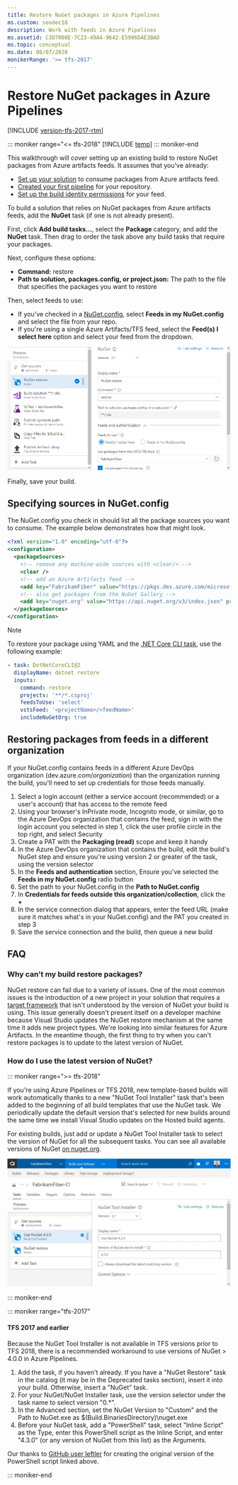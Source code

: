 ```yaml
---
title: Restore NuGet packages in Azure Pipelines
ms.custom: seodec18
description: Work with feeds in Azure Pipelines
ms.assetid: C3D7008E-7C23-49A4-9642-E5906DAE3BAD
ms.topic: conceptual
ms.date: 08/07/2020
monikerRange: '>= tfs-2017'
---
```


# Restore NuGet packages in Azure Pipelines

[!INCLUDE [version-tfs-2017-rtm](../includes/version-tfs-2017-rtm.md)]

::: moniker range="<= tfs-2018"
[!INCLUDE [temp](../includes/concept-rename-note.md)]
::: moniker-end

This walkthrough will cover setting up an existing build to restore NuGet packages from Azure artifacts feeds. It assumes that you've already:

- [Set up your solution](../../artifacts/nuget/consume.md) to consume packages from Azure artifacts feed.
- [Created your first pipeline](../create-first-pipeline.md) for your repository.
- [Set up the build identity permissions](../../artifacts/feeds/feed-permissions.md#package-permissions-in-azure-pipelines) for your feed.

To build a solution that relies on NuGet packages from Azure artifacts feeds, add the **NuGet** task (if one is not already present).

First, click **Add build tasks...**, select the **Package** category, and add the **NuGet** task. Then drag to order the task above any build tasks that require your packages.

Next, configure these options:

- **Command:** restore
- **Path to solution, packages.config, or project.json:** The path to the file that specifies the packages you want to restore

Then, select feeds to use:

- If you've checked in a [NuGet.config](https://docs.nuget.org/Consume/NuGet-Config-File), select **Feeds in my NuGet.config** and select the file from your repo.
- If you're using a single Azure Artifacts/TFS feed, select the **Feed(s) I select here** option and select your feed from the dropdown.

![A screenshot of the NuGet task configured as outlined above](media/restore-pkgs-on-build.png)

Finally, save your build.

## Specifying sources in NuGet.config

The NuGet.config you check in should list all the package sources you want to consume.
The example below demonstrates how that might look.

```xml
<?xml version="1.0" encoding="utf-8"?>
<configuration>
  <packageSources>
    <!-- remove any machine-wide sources with <clear/> -->
    <clear />
    <!-- add an Azure Artifacts feed -->
    <add key="FabrikamFiber" value="https://pkgs.dev.azure.com/microsoftLearnModule/_packaging/FabrikamFiber/nuget/v3/index.json" />
    <!-- also get packages from the NuGet Gallery -->
    <add key="nuget.org" value="https://api.nuget.org/v3/index.json" protocolVersion="3" />
  </packageSources>
</configuration>
```

> [!NOTE]
> To restore your package using YAML and the [.NET Core CLI task](../tasks/build/dotnet-core-cli.md), use the following example:

```YAML
- task: DotNetCoreCLI@2
  displayName: dotnet restore
  inputs:
    command: restore
    projects: '**/*.csproj'
    feedsToUse: 'select'
    vstsFeed: '<projectName>/<feedName>'
    includeNuGetOrg: true
```

## Restoring packages from feeds in a different organization

If your NuGet.config contains feeds in a different Azure DevOps organization (dev.azure.com/*organization*) than the organization running the build, you'll need to set up credentials for those feeds manually.

1. Select a login account (either a service account (recommended) or a user's account) that has access to the remote feed
2. Using your browser's InPrivate mode, Incognito mode, or similar, go to the Azure DevOps organization that contains the feed, sign in with the login account you selected in step 1, click the user profile circle in the top right, and select Security
3. Create a PAT with the **Packaging (read)** scope and keep it handy
4. In the Azure DevOps organization that contains the build, edit the build's NuGet step and ensure you're using version 2 or greater of the task, using the version selector
5. In the **Feeds and authentication** section, Ensure you've selected the **Feeds in my NuGet.config** radio button
6. Set the path to your NuGet.config in the **Path to NuGet.config**
7. In **Credentials for feeds outside this organization/collection**, click the **+**
8. In the service connection dialog that appears, enter the feed URL (make sure it matches what's in your NuGet.config) and the PAT you created in step 3
9. Save the service connection and the build, then queue a new build

## FAQ

### Why can't my build restore packages?

NuGet restore can fail due to a variety of issues. One of the most common issues is the introduction of a new project in your solution that requires a [target framework](/nuget/schema/target-frameworks) that isn't understood by the version of NuGet your build is using. This issue generally doesn't present itself on a developer machine because Visual Studio updates the NuGet restore mechanism at the same time it adds new project types. We're looking into similar features for Azure Artifacts. In the meantime though, the first thing to try when you can't restore packages is to update to the latest version of NuGet.

### How do I use the latest version of NuGet?

::: moniker range=">= tfs-2018" 

If you're using Azure Pipelines or TFS 2018, new template-based builds will work automatically thanks to a new "NuGet Tool Installer" task that's been added to the beginning of all build templates that use the NuGet task. We periodically update the default version that's selected for new builds around the same time we install Visual Studio updates on the Hosted build agents.

For existing builds, just add or update a NuGet Tool Installer task to select the version of NuGet for all the subsequent tasks. You can see all available versions of NuGet [on nuget.org](https://dist.nuget.org/tools.json).

![Build with NuGet Tool Installer task](media/nuget-tool-installer.jpg)

::: moniker-end 

::: moniker range="tfs-2017" 

#### TFS 2017 and earlier

Because the NuGet Tool Installer is not available in TFS versions prior to TFS 2018, there is a recommended workaround to use versions of NuGet > 4.0.0 in Azure Pipelines.

1. Add the task, if you haven't already. If you have a "NuGet Restore" task in the catalog (it may be in the Deprecated tasks section), insert it into your build. Otherwise, insert a "NuGet" task.
1. For your NuGet/NuGet Installer task, use the version selector under the task name to select version "0.*".
1. In the Advanced section, set the NuGet Version to "Custom" and the Path to NuGet.exe as
$(Build.BinariesDirectory)\nuget.exe
1. Before your NuGet task, add a "PowerShell" task, select "Inline Script" as the Type, enter this PowerShell script as the Inline Script, and enter "4.3.0" (or any version of NuGet from this list) as the Arguments.

Our thanks to [GitHub user leftler](https://github.com/Microsoft/azure-pipelines-tasks/issues/3756#issuecomment-288185011) for creating the original version of the PowerShell script linked above.

::: moniker-end 
